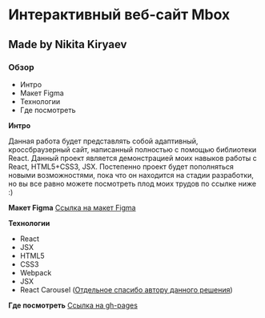 # Интерактивный веб-сайт Mbox
## Made by Nikita Kiryaev
### Обзор

- Интро
- Макет Figma
- Технологии
- Где посмотреть

**Интро**

Данная работа будет представлять собой адаптивный, кроссбраузерный сайт, написанный полностью с помощью библиотеки React. Данный проект является демонстрацией моих навыков работы с React, HTML5+CSS3, JSX. Постепенно проект будет пополняться новыми возможностями, пока что он находится на стадии разработки, но вы все равно можете посмотреть плод моих трудов по ссылке ниже :)

**Макет Figma**
[Ссылка на макет Figma](https://www.figma.com/file/Ka6DK1Wtxn37V1LAvEEFrr/Mbox-TV-Show-Landing-Page?node-id=1%3A5)

**Технологии**
- React
- JSX
- HTML5
- CSS3
- Webpack
- JSX
- React Carousel ([Отдельное спасибо автору данного решения](https://github.com/sag1v/react-elastic-carousel))

**Где посмотреть**
[Ссылка на gh-pages](https://nikitakiryaev-web.github.io/mbox-website/)
